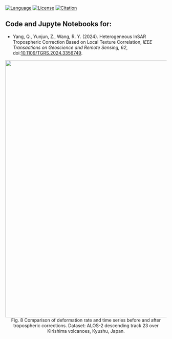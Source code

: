 [![Language](https://img.shields.io/badge/python-3.8%2B-blue?style=flat-square)](https://www.python.org/)
[![License](https://img.shields.io/badge/license-Apache--2.0-blue?style=flat-square)](https://github.com/radar-science/Yang-2024-Tropo/blob/main/LICENSE)
[![Citation](https://img.shields.io/badge/DOI-10.1109%2FTGRS.2024.3356749-blue?style=flat-square)](https://doi.org/10.1109/TGRS.2024.3356749)

## Code and Jupyte Notebooks for:

+ Yang, Q., Yunjun, Z., Wang, R. Y. (2024). Heterogeneous InSAR Tropospheric Correction Based on Local Texture Correlation, _IEEE Transactions on Geoscience and Remote Sensing, 62_, doi:[10.1109/TGRS.2024.3356749](https://doi.org/10.1109/TGRS.2024.3356749).

<p align="center">
  <img width="800" src="docs/fig8.jpg">
  <br>Fig. 8 Comparison of deformation rate and time series before and after tropospheric corrections. Dataset: ALOS-2 descending track 23 over Kirishima volcanoes, Kyushu, Japan.
</p>

